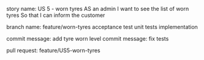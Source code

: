story name: US 5 - worn tyres
	AS an admin
	I want to see the list of worn tyres
	So that I can inform the customer

branch name: feature/worn-tyres
				acceptance test
				unit tests
				implementation

commit message: add tyre worn level
commit message: fix tests

pull request: feature/US5-worn-tyres
